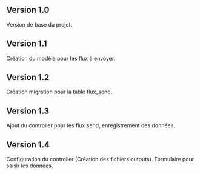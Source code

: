 ## Version 1.0

Version de base du projet.

## Version 1.1

Création du modèle pour les flux à envoyer.

## Version 1.2

Création migration pour la table flux_send.

## Version 1.3

Ajout du controller pour les flux send, enregistrement des données.

## Version 1.4

Configuration du controller (Création des fichiers outputs). Formulaire pour saisir les données.
